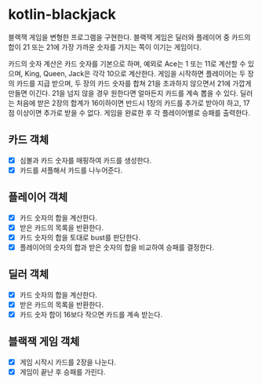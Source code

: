 # kotlin-blackjack

블랙잭 게임을 변형한 프로그램을 구현한다. 블랙잭 게임은 딜러와 플레이어 중 카드의 합이 21 또는 21에 가장 가까운 숫자를 가지는 쪽이 이기는 게임이다.

카드의 숫자 계산은 카드 숫자를 기본으로 하며, 예외로 Ace는 1 또는 11로 계산할 수 있으며, King, Queen, Jack은 각각 10으로 계산한다.
게임을 시작하면 플레이어는 두 장의 카드를 지급 받으며, 두 장의 카드 숫자를 합쳐 21을 초과하지 않으면서 21에 가깝게 만들면 이긴다. 21을 넘지 않을 경우 원한다면 얼마든지 카드를 계속 뽑을 수 있다.
딜러는 처음에 받은 2장의 합계가 16이하이면 반드시 1장의 카드를 추가로 받아야 하고, 17점 이상이면 추가로 받을 수 없다.
게임을 완료한 후 각 플레이어별로 승패를 출력한다.

## 카드 객체
- [x] 심볼과 카드 숫자를 매핑하여 카드를 생성한다.
- [x] 카드를 셔플해서 카드를 나누어준다.

## 플레이어 객체
- [x] 카드 숫자의 합을 계산한다.
- [x] 받은 카드의 목록을 반환한다.
- [x] 카드 숫자의 합을 토대로 bust를 판단한다.
- [x] 플레이어의 숫자의 합과 받은 숫자의 합을 비교하여 승패를 결정한다.

## 딜러 객체
- [x] 카드 숫자의 합을 계산한다.
- [x] 받은 카드의 목록을 반환한다.
- [x] 카드 숫자 합이 16보다 작으면 카드를 계속 받는다.

## 블랙잭 게임 객체
- [x] 게임 시작시 카드를 2장을 나눈다.
- [x] 게임이 끝난 후 승패를 가린다.
